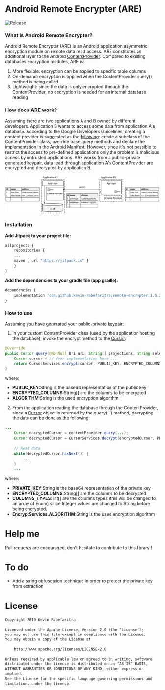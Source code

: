 # Android Remote Encrypter (ARE)

![Release](https://jitpack.io/v/kevin-rabefaritra/remote-encrypter.svg)

### What is Android Remote Encrypter?
Android Remote Encrypter (ARE) is an Android application asymmetric encryption module on remote data read access. ARE constitutes an additional layer to the Android [ContentProvider][cp1].
Compared to existing databases encryption modules, ARE is:
1) More flexible: encryption can be applied to specific table columns
2) On-demand: encryption is applied when the ContentProvider query() method is being called
3) Lightweight: since the data is only encrypted through the ContentProvider, no decryption is needed for an internal database reading

### How does ARE work?
Assuming there are two applications A and B owned by different developers. Application B wants to access some data from application A's database. According to the Google Developers Guidelines, creating a content provider is suggested as the [following][cp2]: create a subclass of the ContentProvider class, override base query methods and declare the implementation in the Android Manifest. However, since it's not possible to restrict the access to pre-defined applications only the problem is malicious access by untrusted applications.
ARE works from a public-private generated keypair, data read through application A's ContentProvider are encrypted and decrypted by application B.

![Android RemoteEncrypter](img/remote-encrypter.png?raw=true "Android RemoteEncrypter representation")

### Installation
**Add Jitpack to your project file:**
```javascript
allprojects {
    repositories {
    ...
    maven { url "https://jitpack.io" }
    }
}
```
**Add the dependencies to your gradle file (app gradle):**
```javascript
dependencies {
	implementation 'com.github.kevin-rabefaritra:remote-encrypter:1.0.2'
}
```

### How to use
Assuming you have generated your public-private keypair:
1) In your custom ContentProvider class (used by the application hosting the database), invoke the encrypt method to the [Cursor][c1]:
```java
@Override
public Cursor query(@NonNull Uri uri, String[] projections, String selection, String[] selectionArgs, String sortOrder) {
    Cursor cursor = // Your implementation here ...
    return CursorServices.encrypt(cursor, PUBLIC_KEY, ENCRYPTED_COLUMNS, ALGORITHM);
}
```
where:
- **PUBLIC_KEY**:String is the base64 representation of the public key
- **ENCRYPTED_COLUMNS**:String[] are the columns to be encrypted
- **ALGORITHM**:String is the used encryption algorithm

2) From the application reading the database through the ContentProvider, since a [Cursor][c1] object is returned by the query(...) method, decrypting the data can be done as the following:
```java
...
    Cursor encryptedCursor = contentProvider.query(...);
    Cursor decryptedCursor = CursorServices.decrypt(encryptedCursor, PRIVATE_KEY, ENCRYPTED_COLUMNS, COLUMNS_TYPES, ALGORITHM);
    
    // Read data
    while(decryptedCursor.hasNext()) {
        ...
    }
    ...
```
where:
- **PRIVATE_KEY**:String is the base64 representation of the private key
- **ENCRYPTED_COLUMNS**:String[] are the columns to be decrypted
- **COLUMNS_TYPES**: int[] are the columns types (this will be changed to an array of Enum) since Integer values are changed to String before being encrypted.
- **EncryptServices.ALGORITHM**:String is the used encryption algorithm
# Help me
Pull requests are encouraged, don't hesitate to contribute to this library !

# To do
- Add a string obfuscation technique in order to protect the private key from extraction

# License
	Copyright 2019 Kevin Rabefaritra

	Licensed under the Apache License, Version 2.0 (the "License");
	you may not use this file except in compliance with the License.
	You may obtain a copy of the License at

		http://www.apache.org/licenses/LICENSE-2.0

	Unless required by applicable law or agreed to in writing, software
	distributed under the License is distributed on an "AS IS" BASIS,
	WITHOUT WARRANTIES OR CONDITIONS OF ANY KIND, either express or implied.
	See the License for the specific language governing permissions and
	limitations under the License.

[cp1]: <https://developer.android.com/reference/android/content/ContentProvider>
[cp2]: <https://developer.android.com/guide/topics/providers/content-provider-creating>
[c1]: <https://developer.android.com/reference/android/database/Cursor>
